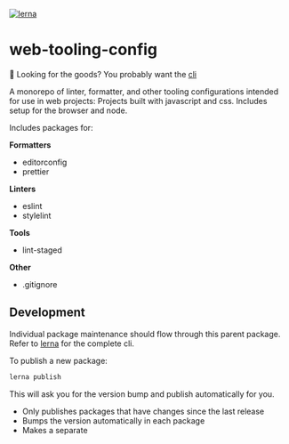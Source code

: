 [![lerna](https://img.shields.io/badge/maintained%20with-lerna-cc00ff.svg)](https://lernajs.io/)

# web-tooling-config

👀 Looking for the goods? You probably want the [cli](./web-configs-cli/README)

A monorepo of linter, formatter, and other tooling configurations intended for
use in web projects: Projects built with javascript and css. Includes setup for
the browser and node.

Includes packages for:

**Formatters**

- editorconfig
- prettier

**Linters**

- eslint
- stylelint

**Tools**

- lint-staged

**Other**

- .gitignore

## Development

Individual package maintenance should flow through this parent package. Refer to
[lerna](https://github.com/lerna/lerna) for the complete cli.

To publish a new package:

```bash
lerna publish
```

This will ask you for the version bump and publish automatically for you.

- Only publishes packages that have changes since the last release
- Bumps the version automatically in each package
- Makes a separate

